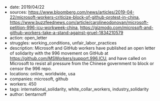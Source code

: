 - date: 2019/04/22
- sources: https://www.bloomberg.com/news/articles/2019-04-22/microsoft-workers-criticize-block-of-github-protest-in-china, https://www.buzzfeednews.com/article/carolineodonovan/microsoft-petition-996-icu-workweek-china, https://gizmodo.com/microsoft-and-github-workers-take-a-stand-against-gruel-1834210579
- action: open_letter
- struggles: working_conditions, unfair_labor_practices
- description: Microsoft and GitHub workers have published an open letter of solidarity with the 996 movement on GitHub at https://github.com/MSWorkers/support.996.ICU, and have called on Microsoft to resist all pressure from the Chinese government to block or censor the 996 repo.
- locations: online, worldwide, usa
- companies: microsoft, github
- workers: 450
- tags: international_solidarity, white_collar_workers, industry_solidarity
- author: bentarnoff
